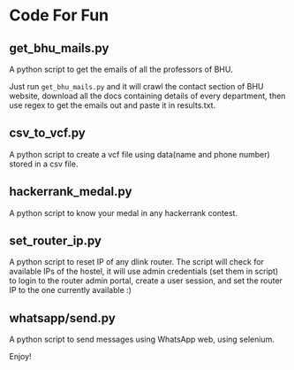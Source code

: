 # Code For Fun

## get_bhu_mails.py

A python script to get the emails of all the professors of BHU.

Just run `get_bhu_mails.py` and it will crawl the contact section of BHU website, download all the docs containing details of every department, then use regex to get the emails out and paste it in results.txt.


## csv_to_vcf.py

A python script to create a vcf file using data(name and phone number) stored in a csv file.

## hackerrank_medal.py

A python script to know your medal in any hackerrank contest.

## set_router_ip.py

A python script to reset IP of any dlink router. The script will check for available IPs of the hostel, it will use admin credentials (set them in script) to login to the router admin portal, create a user session, and set the router IP to the one currently available :)

## whatsapp/send.py

A python script to send messages using WhatsApp web, using selenium.

Enjoy!
